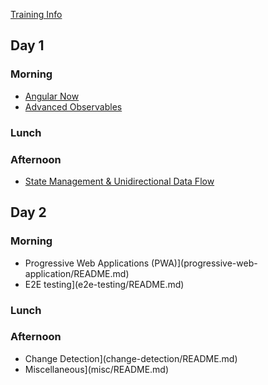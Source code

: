 [Training Info](training-info/README.md)

## Day 1
### Morning
- [Angular Now](angular-now/README.md)
- [Advanced Observables](advanced-observables/README.md)

### Lunch

### Afternoon
- [State Management & Unidirectional Data Flow](unidirectional-data-flow/README.md)

## Day 2
### Morning
- Progressive Web Applications (PWA)](progressive-web-application/README.md)
- E2E testing](e2e-testing/README.md)

### Lunch

### Afternoon
- Change Detection](change-detection/README.md)
- Miscellaneous](misc/README.md)